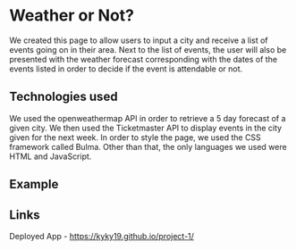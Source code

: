 # Weather or Not?

We created this page to allow users to input a city and receive a list of events going on in their area. Next to the list of events, the user will also be presented with the weather forecast corresponding with the dates of the events listed in order to decide if the event is attendable or not. 

## Technologies used
We used the openweathermap API in order to retrieve a 5 day forecast of a given city. We then used the Ticketmaster API to display events in the city given for the next week. In order to style the page, we used the CSS framework called Bulma. Other than that, the only languages we used were HTML and JavaScript.

## Example

## Links
Deployed App - https://kyky19.github.io/project-1/
